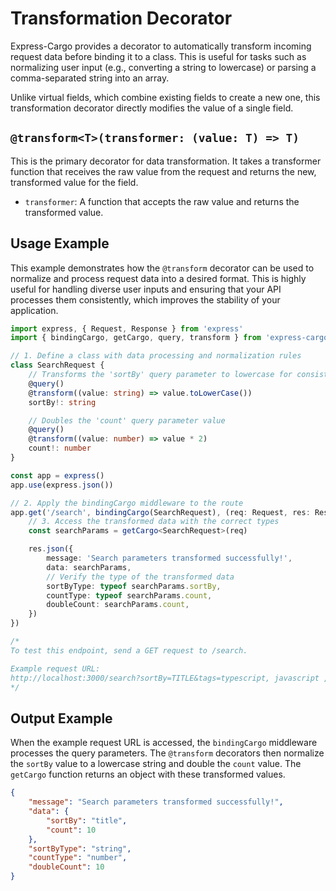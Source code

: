 # Transformation Decorator

Express-Cargo provides a decorator to automatically transform incoming request data before binding it to a class. This is useful for tasks such as normalizing user input (e.g., converting a string to lowercase) or parsing a comma-separated string into an array.

Unlike virtual fields, which combine existing fields to create a new one, this transformation decorator directly modifies the value of a single field.

## `@transform<T>(transformer: (value: T) => T)`

This is the primary decorator for data transformation. It takes a transformer function that receives the raw value from the request and returns the new, transformed value for the field.

- `transformer`: A function that accepts the raw value and returns the transformed value.

## Usage Example

This example demonstrates how the `@transform` decorator can be used to normalize and process request data into a desired format. This is highly useful for handling diverse user inputs and ensuring that your API processes them consistently, which improves the stability of your application.

```typescript
import express, { Request, Response } from 'express'
import { bindingCargo, getCargo, query, transform } from 'express-cargo'

// 1. Define a class with data processing and normalization rules
class SearchRequest {
    // Transforms the 'sortBy' query parameter to lowercase for consistent sorting
    @query()
    @transform((value: string) => value.toLowerCase())
    sortBy!: string

    // Doubles the 'count' query parameter value
    @query()
    @transform((value: number) => value * 2)
    count!: number
}

const app = express()
app.use(express.json())

// 2. Apply the bindingCargo middleware to the route
app.get('/search', bindingCargo(SearchRequest), (req: Request, res: Response) => {
    // 3. Access the transformed data with the correct types
    const searchParams = getCargo<SearchRequest>(req)

    res.json({
        message: 'Search parameters transformed successfully!',
        data: searchParams,
        // Verify the type of the transformed data
        sortByType: typeof searchParams.sortBy,
        countType: typeof searchParams.count,
        doubleCount: searchParams.count,
    })
})

/*
To test this endpoint, send a GET request to /search.

Example request URL:
http://localhost:3000/search?sortBy=TITLE&tags=typescript, javascript ,node
*/
```

## Output Example

When the example request URL is accessed, the `bindingCargo` middleware processes the query parameters. The `@transform` decorators then normalize the `sortBy` value to a lowercase string and double the `count` value. The `getCargo` function returns an object with these transformed values.

```json
{
    "message": "Search parameters transformed successfully!", 
    "data": {
        "sortBy": "title",
        "count": 10
    },
    "sortByType": "string",
    "countType": "number",
    "doubleCount": 10
}
```
